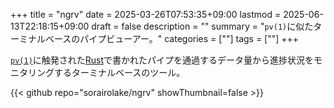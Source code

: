+++
title = "ngrv"
date = 2025-03-26T07:53:35+09:00
lastmod = 2025-06-13T22:18:15+09:00
draft = false
description = ""
summary = "`pv(1)`に似たターミナルベースのパイプビューアー。"
categories = [""]
tags = [""]
+++

[`pv(1)`](https://www.ivarch.com/programs/quickref/pv.shtml)に触発された[Rust](https://www.rust-lang.org/)で書かれたパイプを通過するデータ量から進捗状況をモニタリングするターミナルベースのツール。

{{< github repo="sorairolake/ngrv" showThumbnail=false >}}
